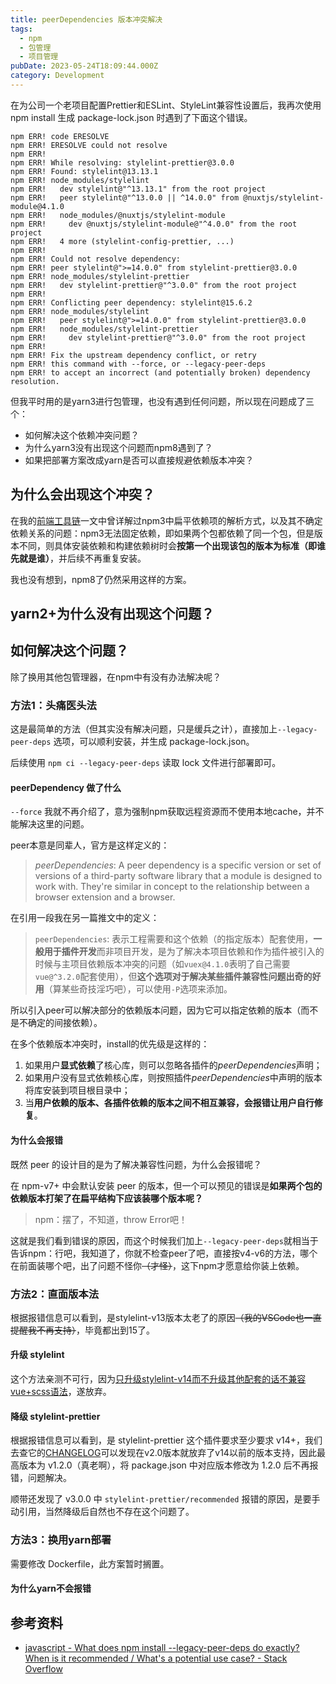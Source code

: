 ```yaml
---
title: peerDependencies 版本冲突解决
tags:
  - npm
  - 包管理
  - 项目管理
pubDate: 2023-05-24T18:09:44.000Z
category: Development
---
```


在为公司一个老项目配置Prettier和ESLint、StyleLint兼容性设置后，我再次使用 npm install 生成 package-lock.json 时遇到了下面这个错误。

<!--more-->

```log
npm ERR! code ERESOLVE
npm ERR! ERESOLVE could not resolve
npm ERR!
npm ERR! While resolving: stylelint-prettier@3.0.0
npm ERR! Found: stylelint@13.13.1
npm ERR! node_modules/stylelint
npm ERR!   dev stylelint@"^13.13.1" from the root project
npm ERR!   peer stylelint@"^13.0.0 || ^14.0.0" from @nuxtjs/stylelint-module@4.1.0
npm ERR!   node_modules/@nuxtjs/stylelint-module
npm ERR!     dev @nuxtjs/stylelint-module@"^4.0.0" from the root project
npm ERR!   4 more (stylelint-config-prettier, ...)
npm ERR!
npm ERR! Could not resolve dependency:
npm ERR! peer stylelint@">=14.0.0" from stylelint-prettier@3.0.0
npm ERR! node_modules/stylelint-prettier
npm ERR!   dev stylelint-prettier@"^3.0.0" from the root project
npm ERR!
npm ERR! Conflicting peer dependency: stylelint@15.6.2
npm ERR! node_modules/stylelint
npm ERR!   peer stylelint@">=14.0.0" from stylelint-prettier@3.0.0
npm ERR!   node_modules/stylelint-prettier
npm ERR!     dev stylelint-prettier@"^3.0.0" from the root project
npm ERR!
npm ERR! Fix the upstream dependency conflict, or retry
npm ERR! this command with --force, or --legacy-peer-deps
npm ERR! to accept an incorrect (and potentially broken) dependency resolution.
```

但我平时用的是yarn3进行包管理，也没有遇到任何问题，所以现在问题成了三个：

- 如何解决这个依赖冲突问题？
- 为什么yarn3没有出现这个问题而npm8遇到了？
- 如果把部署方案改成yarn是否可以直接规避依赖版本冲突？

## 为什么会出现这个冲突？

在我的[前端工具链]()一文中曾详解过npm3中扁平依赖项的解析方式，以及其不确定依赖关系的问题：npm3无法固定依赖，即如果两个包都依赖了同一个包，但是版本不同，则具体安装依赖和构建依赖树时会**按第一个出现该包的版本为标准（即谁先就是谁）**，并后续不再重复安装。

我也没有想到，npm8了仍然采用这样的方案。

## yarn2+为什么没有出现这个问题？

## 如何解决这个问题？

除了换用其他包管理器，在npm中有没有办法解决呢？

### 方法1：头痛医头法

这是最简单的方法（但其实没有解决问题，只是缓兵之计），直接加上`--legacy-peer-deps` 选项，可以顺利安装，并生成 package-lock.json。

后续使用 `npm ci --legacy-peer-deps` 读取 lock 文件进行部署即可。

#### peerDependency 做了什么

`--force` 我就不再介绍了，意为强制npm获取远程资源而不使用本地cache，并不能解决这里的问题。

peer本意是同辈人，官方是这样定义的：

> _peerDependencies_: A peer dependency is a specific version or set of versions of a third-party software library that a module is designed to work with. They're similar in concept to the relationship between a browser extension and a browser.

在引用一段我在另一篇推文中的定义：

> `peerDependencies`: 表示工程需要和这个依赖（的指定版本）配套使用，**一般用于插件开发**而非项目开发，是为了解决本项目依赖和作为插件被引入的时候与主项目依赖版本冲突的问题（如`vuex@4.1.0`表明了自己需要`vue@^3.2.0`配套使用），但**这个选项对于解决某些插件兼容性问题出奇的好用**（算某些奇技淫巧吧），可以使用`-P`选项来添加。

所以引入peer可以解决部分的依赖版本问题，因为它可以指定依赖的版本（而不是不确定的间接依赖）。

在多个依赖版本冲突时，install的优先级是这样的：

1. 如果用户**显式依赖**了核心库，则可以忽略各插件的*peerDependencies*声明；
2. 如果用户没有显式依赖核心库，则按照插件*peerDependencies*中声明的版本将库安装到项目根目录中；
3. 当**用户依赖的版本、各插件依赖的版本之间不相互兼容，会报错让用户自行修复**。

#### 为什么会报错

既然 peer 的设计目的是为了解决兼容性问题，为什么会报错呢？

在 npm-v7+ 中会默认安装 peer 的版本，但一个可以预见的错误是**如果两个包的依赖版本打架了在扁平结构下应该装哪个版本呢？**

> npm：摆了，不知道，throw Error吧！

这就是我们看到错误的原因，而这个时候我们加上`--legacy-peer-deps`就相当于告诉npm：行吧，我知道了，你就不检查peer了吧，直接按v4-v6的方法，哪个在前面装哪个吧，出了问题不怪你~~（才怪）~~，这下npm才愿意给你装上依赖。

### 方法2：直面版本法

根据报错信息可以看到，是stylelint-v13版本太老了的原因~~（我的VSCode也一直提醒我不再支持）~~，毕竟都出到15了。

#### 升级 stylelint

这个方法亲测不可行，因为[只升级stylelint-v14而不升级其他配套的话不兼容vue+scss语法](https://blog.csdn.net/qq1014156094/article/details/122456439)，遂放弃。

#### 降级 stylelint-prettier

根据报错信息可以看到，是 stylelint-prettier 这个插件要求至少要求 v14+，我们去查它的[CHANGELOG](https://github.com/prettier/stylelint-prettier/blob/main/CHANGELOG.md)可以发现在v2.0版本就放弃了v14以前的版本支持，因此最高版本为 v1.2.0（真老啊），将 package.json 中对应版本修改为 1.2.0 后不再报错，问题解决。

顺带还发现了 v3.0.0 中 `stylelint-prettier/recommended` 报错的原因，是要手动引用，当然降级后自然也不存在这个问题了。

### 方法3：换用yarn部署

需要修改 Dockerfile，此方案暂时搁置。

#### 为什么yarn不会报错

## 参考资料

- [javascript - What does npm install --legacy-peer-deps do exactly? When is it recommended / What's a potential use case? - Stack Overflow](https://stackoverflow.com/questions/66239691/what-does-npm-install-legacy-peer-deps-do-exactly-when-is-it-recommended-wh)
